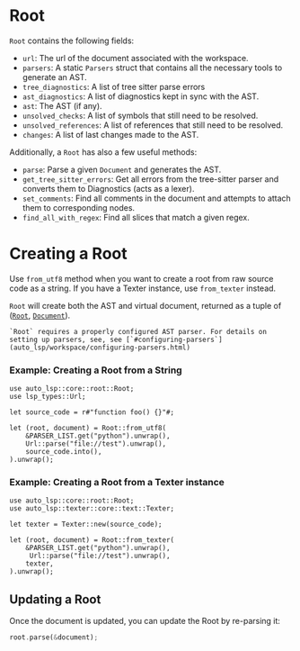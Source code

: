# Root

`Root` contains the following fields:

 - `url`: The url of the document associated with the workspace.
 - `parsers`: A static `Parsers` struct that contains all the necessary tools to generate an AST.
 - `tree_diagnostics`: A list of tree sitter parse errors
 - `ast_diagnostics`: A list of  diagnostics kept in sync with the AST.
 - `ast`: The AST (if any).
 - `unsolved_checks`: A list of symbols that still need to be resolved.
 - `unsolved_references`: A list of references that still need to be resolved.
 - `changes`: A list of last changes made to the AST.

Additionally, a `Root` has also a few useful methods:

- `parse`: Parse a given `Document` and generates the AST.
- `get_tree_sitter_errors`: Get all errors from the tree-sitter parser and converts them to Diagnostics (acts as a lexer).
- `set_comments`: Find all comments in the document and attempts to attach them to corresponding nodes.
- `find_all_with_regex`: Find all slices that match a given regex.

# Creating a Root

Use `from_utf8` method when you want to create a root from raw source code as a string.
If you have a Texter instance, use `from_texter` instead.

`Root` will create both the AST and virtual document, returned as a tuple of ([`Root`](https://docs.rs/auto-lsp/latest/auto_lsp/core/root/struct.Root.html), [`Document`](https://docs.rs/auto-lsp/latest/auto_lsp/core/document/struct.Document.html)).

```admonish
`Root` requires a properly configured AST parser. For details on setting up parsers, see, see [`#configuring-parsers`](auto_lsp/workspace/configuring-parsers.html)
```

### Example: Creating a Root from a String

```rust, ignore
use auto_lsp::core::root::Root;
use lsp_types::Url;

let source_code = r#"function foo() {}"#;

let (root, document) = Root::from_utf8(
    &PARSER_LIST.get("python").unwrap(),
    Url::parse("file://test").unwrap(),
    source_code.into(),
).unwrap();
```

### Example: Creating a Root from a Texter instance

```rust, ignore
use auto_lsp::core::root::Root;
use auto_lsp::texter::core::text::Texter;

let texter = Texter::new(source_code);

let (root, document) = Root::from_texter(
    &PARSER_LIST.get("python").unwrap(),
     Url::parse("file://test").unwrap(),
    texter,
).unwrap();
```

## Updating a Root

Once the document is updated, you can update the Root by re-parsing it:


```rust
root.parse(&document);
```